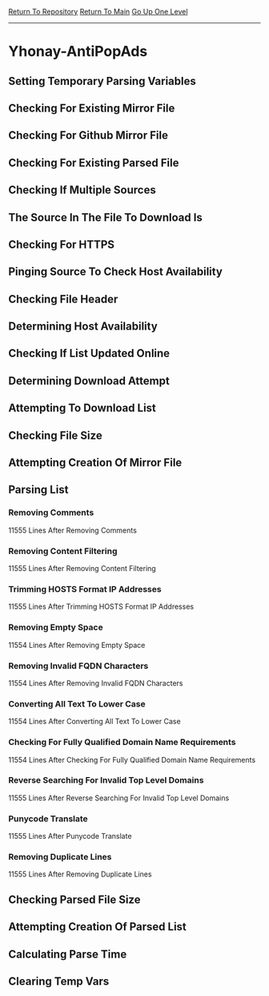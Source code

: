 [Return To Repository](https://github.com/deathbybandaid/piholeparser/)
[Return To Main](https://github.com/deathbybandaid/piholeparser/blob/master/RecentRunLogs/Mainlog.md)
[Go Up One Level](https://github.com/deathbybandaid/piholeparser/blob/master/RecentRunLogs/TopLevelScripts/30-Processing-External-Blacklists.md)
____________________________________
# Yhonay-AntiPopAds
## Setting Temporary Parsing Variables
## Checking For Existing Mirror File
## Checking For Github Mirror File
## Checking For Existing Parsed File
## Checking If Multiple Sources
## The Source In The File To Download Is
## Checking For HTTPS
## Pinging Source To Check Host Availability
## Checking File Header
## Determining Host Availability
## Checking If List Updated Online
## Determining Download Attempt
## Attempting To Download List
## Checking File Size
## Attempting Creation Of Mirror File
## Parsing List
### Removing Comments
11555 Lines After Removing Comments
### Removing Content Filtering
11555 Lines After Removing Content Filtering
### Trimming HOSTS Format IP Addresses
11555 Lines After Trimming HOSTS Format IP Addresses
### Removing Empty Space
11554 Lines After Removing Empty Space
### Removing Invalid FQDN Characters
11554 Lines After Removing Invalid FQDN Characters
### Converting All Text To Lower Case
11554 Lines After Converting All Text To Lower Case
### Checking For Fully Qualified Domain Name Requirements
11554 Lines After Checking For Fully Qualified Domain Name Requirements
### Reverse Searching For Invalid Top Level Domains
11555 Lines After Reverse Searching For Invalid Top Level Domains
### Punycode Translate
11555 Lines After Punycode Translate
### Removing Duplicate Lines
11555 Lines After Removing Duplicate Lines
## Checking Parsed File Size
## Attempting Creation Of Parsed List
## Calculating Parse Time
## Clearing Temp Vars
